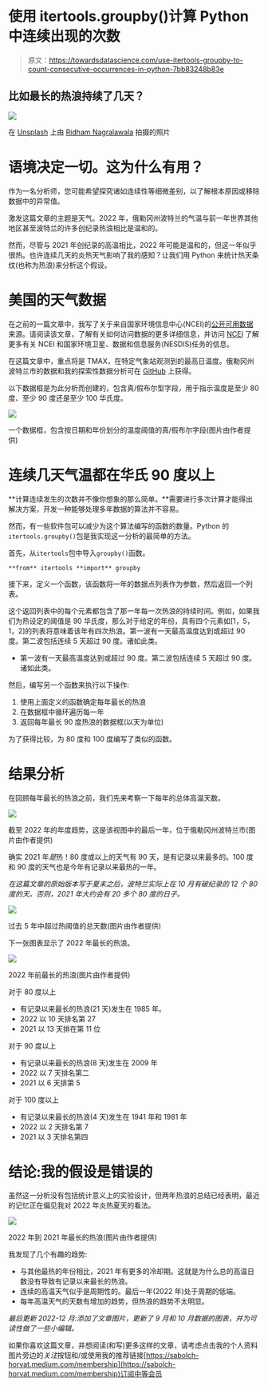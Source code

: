 # 使用 itertools.groupby()计算 Python 中连续出现的次数

> 原文：<https://towardsdatascience.com/use-itertools-groupby-to-count-consecutive-occurrences-in-python-7bb83248b83e>

## 比如最长的热浪持续了几天？

![](img/99e9c40ac1efac3efbc08bc9df815063.png)

在 [Unsplash](https://unsplash.com?utm_source=medium&utm_medium=referral) 上由 [Ridham Nagralawala](https://unsplash.com/@ridham?utm_source=medium&utm_medium=referral) 拍摄的照片

# 语境决定一切。这为什么有用？

作为一名分析师，您可能希望探究诸如连续性等细微差别，以了解根本原因或移除数据中的异常值。

激发这篇文章的主题是天气。2022 年，俄勒冈州波特兰的气温与前一年世界其他地区甚至波特兰的许多创纪录热浪相比是温和的。

然而，尽管与 2021 年创纪录的高温相比，2022 年可能是温和的，但这一年似乎很热。也许连续几天的炎热天气影响了我的感知？让我们用 Python 来统计热天条纹(也称为热浪)来分析这个假设。

# 美国的天气数据

在之前的一篇文章中，我写了关于来自国家环境信息中心(NCEI)的[公开可用数据](https://www.noaa.gov/big-data-project-frequently-asked-questions)来源。请阅读该文章，了解有关如何访问数据的更多详细信息，并访问 [NCEI](https://www.ncei.noaa.gov/about) 了解更多有关 NCEI 和国家环境卫星、数据和信息服务(NESDIS)任务的信息。

[](/democratizing-historical-weather-data-with-r-cc3c76dde7c5)  

在这篇文章中，重点将是 TMAX，在特定气象站观测到的最高日温度。俄勒冈州波特兰市的数据和我的探索性数据分析可在 [GitHub](https://github.com/wpbSabi/weather/blob/main/consecutive%20days%20of%20heat.ipynb) 上获得。

以下数据框是为此分析而创建的，包含真/假布尔型字段，用于指示温度是至少 80 度、至少 90 度还是至少 100 华氏度。

![](img/678c6c9f6be71ed7ad99800a88b23808.png)

一个数据框，包含按日期和年份划分的温度阈值的真/假布尔字段(图片由作者提供)

# 连续几天气温都在华氏 90 度以上

**计算连续发生的次数并不像你想象的那么简单。**需要进行多次计算才能得出解决方案，开发一种能够处理多年数据的算法并不容易。

然而，有一些软件包可以减少为这个算法编写的函数的数量。Python 的`itertools.groupby()`包是我实现这一分析的最简单的方法。

首先，从`itertools`包中导入`groupby()`函数。

```
**from** itertools **import** groupby
```

接下来，定义一个函数，该函数将一年的数据点列表作为参数，然后返回一个列表。

这个返回列表中的每个元素都包含了那一年每一次热浪的持续时间。例如，如果我们为热设定的阈值是 90 华氏度，那么对于给定的年份，具有四个元素如[1，5，1，2]的列表将意味着该年有四次热浪。第一波有一天最高温度达到或超过 90 度。第二波包括连续 5 天超过 90 度。诸如此类。

*   第一波有一天最高温度达到或超过 90 度。第二波包括连续 5 天超过 90 度。诸如此类。

然后，编写另一个函数来执行以下操作:

1.  使用上面定义的函数确定每年最长的热浪
2.  在数据框中循环遍历每一年
3.  返回每年最长 90 度热浪的数据框(以天为单位)

为了获得比较，为 80 度和 100 度编写了类似的函数。

# 结果分析

在回顾每年最长的热浪之前，我们先来考察一下每年的总体高温天数。

![](img/62f973e59df35e0df88cd5ae19235b6f.png)

截至 2022 年的年度趋势，这是该视图中的最后一年，位于俄勒冈州波特兰市(图片由作者提供)

确实 2021 年*是*热！80 度或以上的天气有 90 天，是有记录以来最多的。100 度和 90 度的天气也是今年有记录以来最热的一年。

*在这篇文章的原始版本写于夏末之后，波特兰实际上在 10 月有破纪录的 12 个 80 度的天。否则，2021 年大约会有 20 多个 80 度的日子。*

![](img/b21774497bb4722795b039cec21b1627.png)

过去 5 年中超过热阈值的总天数(图片由作者提供)

下一张图表显示了 2022 年最长的热浪。

![](img/da280461fe862e2ee7cd63bc75c6c050.png)

2022 年前最长的热浪(图片由作者提供)

对于 80 度以上

*   有记录以来最长的热浪(21 天)发生在 1985 年。
*   2022 以 10 天排名第 27
*   2021 以 13 天排在第 11 位

对于 90 度以上

*   有记录以来最长的热浪(8 天)发生在 2009 年
*   2022 以 7 天排名第二
*   2021 以 6 天排第 5

对于 100 度以上

*   有记录以来最长的热浪(4 天)发生在 1941 年和 1981 年
*   2022 以 2 天排名第 7
*   2021 以 3 天排名第四

# 结论:我的假设是错误的

虽然这一分析没有包括统计意义上的实验设计，但两年热浪的总结已经表明，最近的记忆正在偏见我对 2022 年炎热夏天的看法。

![](img/7ae4a7cf57a19809d5aca31e83ed13e9.png)

2022 年到 2021 年最长的热浪(图片由作者提供)

我发现了几个有趣的趋势:

*   与其他最热的年份相比，2021 年有更多的冷却期。这就是为什么总的高温日数没有导致有记录以来最长的热浪。
*   连续的高温天气似乎是周期性的。最后一年(2022 年)处于周期的低端。
*   每年高温天气的天数有增加的趋势，但热浪的趋势不太明显。

*最后更新 2022-12 月:添加了文章图片，更新了 9 月和 10 月数据的图表，并为可读性做了一些小编辑。*

如果你喜欢这篇文章，并想阅读(和写)更多这样的文章，请考虑点击我的个人资料图片旁边的*关注*按钮和/或使用我的推荐链接[https://sabolch-horvat.medium.com/membership](https://sabolch-horvat.medium.com/membership)订阅中等会员